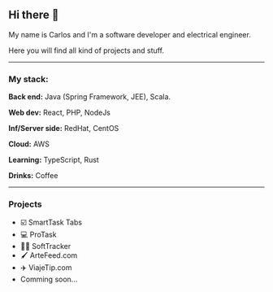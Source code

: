 ## Hi there 👋

My name is Carlos and I'm a software developer and electrical engineer.

Here you will find all kind of projects and stuff.

*** 

### My stack:

**Back end:** Java (Spring Framework, JEE), Scala.

**Web dev:** React, PHP, NodeJs

**Inf/Server side:** RedHat, CentOS

**Cloud:** AWS

**Learning:** TypeScript, Rust

**Drinks:** Coffee

***

### Projects
- ☑️ SmartTask Tabs  
- 💻 ProTask
- 👨‍💻  SoftTracker
- 🖌  ArteFeed.com
- ✈️  ViajeTip.com
- Comming soon...



